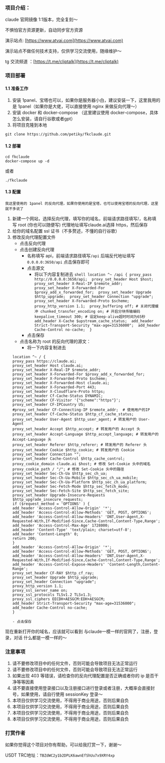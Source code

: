 ### 项目介绍：
claude 官网镜像 1:1版本，完全复刻～

不惧怕官方资源更新，自动同步官方资源

演示站点: [https://www.atvai.com](https://www.atvai.com)

演示站点不做任何技术支持，仅供学习交流使用，随缘维护～

tg 交流频道 ：[https://t.me/cliptalk](https://t.me/cliptalk)

### 项目部署
#### 1.1 准备工作
1. 安装 1panel、宝塔也可以，如果你是服务器小白，建议安装一下，这里我用的是 1panel（如果你是大佬，可以直接使用 nginx 来做反向代理～）
2. 安装 docker 和 docker-compose （这里建议使用 docker-compose，具体怎么安装，请自行谷歌或者gpt）
3. 将项目克隆到本地
```shell
git clone https://github.com/petiky/fkclaude.git
```
#### 1.2 部署
```shell
cd fkclaude
docker-compose up -d
```
或者
```shell
./fkclaude
```
#### 1.3 配置
`我这里使用的 1panel 的反向代理，如果你使用的是宝塔，也可以使用宝塔的反向代理，这里就不多说了`
1. 新建一个网站，选择反向代理，填写你的域名，前端请求路径填写/，名称填写 root (你也可以随便写) 代理地址填写claude.ai选择 https，然后保存
2. 给你的域名配置 ssl 证书（不多赘述，不懂的自行谷歌）
3. 修改反向代理配置文件
      - 点击反向代理
      - 点击创建反向代理
        - 名称填写 api，前端请求路径填写`/api` 后端反代地址填写 `0.0.0.0:3650/api` 点击保存即可
        - 点击源文
          - 将以下内容复制进去
       ```shell
       location ^~ /api {
           proxy_pass http://0.0.0.0:3650/api; 
           proxy_set_header Host $host; 
           proxy_set_header X-Real-IP $remote_addr; 
           proxy_set_header X-Forwarded-For $proxy_add_x_forwarded_for; 
           proxy_set_header Upgrade $http_upgrade; 
           proxy_set_header Connection "upgrade"; 
           proxy_set_header X-Forwarded-Proto $scheme; 
           proxy_http_version 1.1; 
           proxy_buffering off; # 关闭代理缓冲
           chunked_transfer_encoding on; # 开启分块传输编码
           keepalive_timeout 300; # 设定keep-alive超时时间为65秒
           add_header X-Cache $upstream_cache_status; 
           add_header Strict-Transport-Security "max-age=31536000"; 
           add_header Cache-Control no-cache; 
       }
       ```
         - 点击保存
      - 点击名称为 root 的反向代理的源文：
           - 将一下内容复制进去
      ```shell
      location ^~ / {
      proxy_pass https://claude.ai;
      proxy_set_header Host claude.ai;
      proxy_set_header X-Real-IP $remote_addr;
      proxy_set_header X-Forwarded-For $proxy_add_x_forwarded_for;
      proxy_set_header X-Forwarded-Proto $scheme;
      proxy_set_header X-Forwarded-Host claude.ai;
      proxy_set_header X-Forwarded-Port 443;
      proxy_set_header X-Cloudflare-Proto https;
      proxy_set_header Cf-Cache-Status DYNAMIC;
      proxy_set_header CF-Visitor '{"scheme":"https"}';
      proxy_set_header CF-IPCountry US;
      #proxy_set_header CF-Connecting-IP $remote_addr;  # 使用用户的IP
      proxy_set_header Cf-Cache-Status $http_cf_cache_status;
      proxy_set_header User-Agent $http_user_agent; # 转发用户的 User-Agent
      proxy_set_header Accept $http_accept; # 转发用户的 Accept 头
      proxy_set_header Accept-Language $http_accept_language; # 转发用户的 Accept-Language 头
      proxy_set_header Referer $http_referer; # 转发用户的 Referer 头
      proxy_set_header Cookie $http_cookie; # 转发用户的 Cookie
      proxy_set_header Connection "";
      proxy_set_header Cache-Control $http_cache_control;
      proxy_cookie_domain claude.ai $host; # 修改 Set-Cookie 头中的域名
      proxy_cookie_path / "/"; # 修改 Set-Cookie 头中的路径
      proxy_set_header Sec-Ch-Ua $http_sec_ch_ua;
      proxy_set_header Sec-Ch-Ua-Mobile $http_sec_ch_ua_mobile;
      proxy_set_header Sec-Ch-Ua-Platform $http_sec_ch_ua_platform;
      proxy_set_header Sec-Fetch-Mode $http_sec_fetch_mode;
      proxy_set_header Sec-Fetch-Site $http_sec_fetch_site;
      proxy_set_header Upgrade-Insecure-Requests $http_upgrade_insecure_requests;
      if ($request_method = 'OPTIONS' ) {
      add_header 'Access-Control-Allow-Origin' '*';
      add_header 'Access-Control-Allow-Methods' 'GET, POST, OPTIONS';
      add_header 'Access-Control-Allow-Headers' 'DNT,User-Agent,X-Requested-With,If-Modified-Since,Cache-Control,Content-Type,Range';
      add_header 'Access-Control-Max-Age' 1728000;
      add_header 'Content-Type' 'text/plain; charset=utf-8';
      add_header 'Content-Length' 0;
      return 200;
      }
      add_header 'Access-Control-Allow-Origin' '*';
      add_header 'Access-Control-Allow-Methods' 'GET, POST, OPTIONS';
      add_header 'Access-Control-Allow-Headers' 'DNT,User-Agent,X-Requested-With,If-Modified-Since,Cache-Control,Content-Type,Range';
      add_header 'Access-Control-Expose-Headers' 'Content-Length,Content-Range';
      proxy_set_header CF-RAY $http_cf_ray;
      proxy_set_header Upgrade $http_upgrade;
      proxy_set_header Connection "upgrade";
      proxy_http_version 1.1;
      proxy_ssl_server_name on;
      proxy_ssl_protocols TLSv1.2 TLSv1.3;
      proxy_ssl_ciphers EECDH+AESGCM:EDH+AESGCM;
      add_header Strict-Transport-Security "max-age=31536000";
      add_header Cache-Control no-cache;
      }
      ```
       - 点击保存
      
现在重新打开你的域名，应该就可以看到 与claude一模一样的官网了，注册，登录，对话 什么都是一模一样的～

### 注意事项
1. 请不要修改项目中的任何文件，否则可能会导致项目无法正常运行
2. 请不要修改项目中的任何文件，否则可能会导致项目无法正常运行
3. 如果出现 403 等错误，请检查你的反向代理配置是否正确或者你的 ip 是否干净等等因素
4. 请不要直接使用登录接口以及注册接口进行登录或者注册，大概率会直接封号，如果使用，请自行使用 sessionKey 登录～
5. 本项目仅供学习交流使用，不得用于商业用途，否则后果自负
6. 本项目仅供学习交流使用，不得用于商业用途，否则后果自负
7. 本项目仅供学习交流使用，不得用于商业用途，否则后果自负
8. 本项目仅供学习交流使用，不得用于商业用途，否则后果自负

### 打赏作者
如果你觉得这个项目对你有帮助，可以给我打赏一下，谢谢～

USDT TRC地址：`TBZdWC2y1b2DPLK6awnEfShUu7x9XRY4xp`
